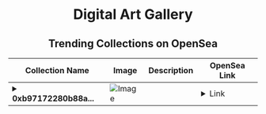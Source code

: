 <div align="center">

# Digital Art Gallery

## Trending Collections on OpenSea

| Collection Name                       | Image                                                                                     | Description                       | OpenSea Link                                                                                          |
|---------------------------------------|-------------------------------------------------------------------------------------------|-----------------------------------|--------------------------------------------------------------------------------------------------------|
| **<details><summary>0xb97172280b88a...</summary>0xb97172280b88adb45b438454665635bcfbd975b0</details>** | ![Image](https://i.seadn.io/s/raw/files/5fadaff288e392a65e04808b2b29217c.png?w=500&auto=format?w=200&auto=format) |  | <details><summary>Link</summary>[0xb97172280b88adb45b438454665635bcfbd975b0](https://opensea.io/collection/0xb97172280b88adb45b438454665635bcfbd975b0)</details> |

</div>